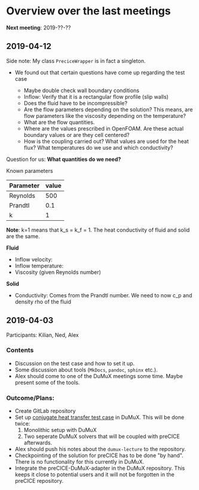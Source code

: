 # Overview over the last meetings

**Next meeting**: 2019-??-??

## 2019-04-12

Side note: My class `PreciceWrapper` is in fact a singleton.

- We found out that certain questions have come up regarding the test case

    - Maybe double check wall boundary conditions
    - Inflow: Verify that it is a rectangular flow profile (slip walls)
    - Does the fluid have to be incompressible?
    - Are the flow parameters depending on the solution? This means, are flow parameters like the viscosity depending on the temperature?
    - What are the flow quantities. 
    - Where are the values prescribed in OpenFOAM. Are these actual boundary values or are they cell centered?
    - How is the coupling carried out? What values are used for the heat flux? What temperatures do we use and which conductivity?


Question for us:
**What quantities do we need?**

Known parameters

| Parameter | value |
| --------- | ----- |
| Reynolds  |  500  |
| Prandtl   |  0.1  |
| k         |  1    |

**Note**: k=1 means that k_s = k_f = 1. The heat conductivity of fluid and solid are the same.

**Fluid**

- Inflow velocity: 
- Inflow temperature: 
- Viscosity (given Reynolds number)

**Solid**

- Conductivity: Comes from the Prandtl number. We need to now c_p and density rho of the fluid

## 2019-04-03

Participants: Kilian, Ned, Alex

### Contents

- Discussion on the test case and how to set it up. 
- Some discussion about tools (`MkDocs`, `pandoc`, `sphinx` etc.). 
- Alex should come to one of the DuMuX meetings some time. Maybe present some of the tools.


### Outcome/Plans: 

- Create GitLab repository
- Set up [conjugate heat transfer test case](../dumux_test_case.md#conjugate-heat-transfer) in DuMuX. This will be done twice:
    1. Monolithic setup with DuMuX
    1. Two seperate DuMuX solvers that will be coupled with preCICE afterwards.
- Alex should push his notes about the `dumux-lecture` to the repository. 
- Checkpointing of the solution for preCICE has to be done "by hand". There is no functionality for this currently in DuMuX.
- Integrate the preCICE-DuMuX-adapter in the DuMuX repository. This keeps it close to potential users and it will not be forgotten in the preCICE repository.